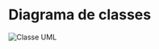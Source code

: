 # Diagrama de classes
![Classe UML](https://github.com/user-attachments/assets/15f8ae27-5529-47c7-b768-7c69a13a6075)
